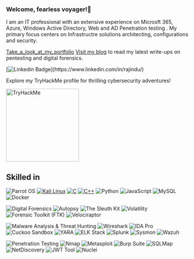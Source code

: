 ### Welcome, fearless voyager!👋

I am an IT professional with an extensive experience on Microsft 365, Azure, Windows Active Directory, Web and AD Penetration testing . My primary focus centers on Infrastructre solutions architecting, configurations and security. 

[Take_a_look_at_my_portfolio](https://gray-pebble-0be3a7110.6.azurestaticapps.net/)
[Visit my blog](https://rajindu0x.github.io/) to read my latest write-ups on pentesting and digital forensics.

[![Linkedin Badge](https://img.shields.io/badge/-Rajindu%20Yasojith-blue?style=flat-square&logo=Linkedin&logoColor=white&link=[https://www.linkedin.com/in/rajindu/](https://www.linkedin.com/in/rajindu/))](https://www.linkedin.com/in/rajindu/)

Explore my TryHackMe profile for thrilling cybersecurity adventures!

[<img src="https://tryhackme-badges.s3.amazonaws.com/rajindu0x.png" alt="TryHackMe" width="200">](https://tryhackme.com/p/rajindu0x)
## Skilled in

![Parrot OS](https://img.shields.io/badge/-Parrot%20OS-30336b?style=flat-square&logo=parrot)
[![Kali Linux](https://img.shields.io/badge/-Kali%20Linux-557C94?style=flat-square&logo=Kali%20Linux&logoColor=white)](https://www.kali.org/)
[![C](https://img.shields.io/badge/-C-blue?style=flat-square&logo=C)](https://en.wikipedia.org/wiki/C_(programming_language))
[![C++](https://img.shields.io/badge/-C++-purple?style=flat-square&logo=C%2B%2B)](https://en.wikipedia.org/wiki/C%2B%2B)
![Python](https://img.shields.io/badge/-Python-black?style=flat-square&logo=Python)
![JavaScript](https://img.shields.io/badge/-JavaScript-black?style=flat-square&logo=javascript)
![MySQL](https://img.shields.io/badge/-MySQL-black?style=flat-square&logo=mysql)
![Docker](https://img.shields.io/badge/-Docker-black?style=flat-square&logo=docker)

![Digital Forensics](https://img.shields.io/badge/-Digital%20Forensics-0a3d62?style=flat-square)
![Autopsy](https://img.shields.io/badge/-Autopsy-2980b9?style=flat-square&logo=autopsy)
![The Sleuth Kit](https://img.shields.io/badge/-The%20Sleuth%20Kit-27ae60?style=flat-square&logo=thesleuthkit)
![Volatility](https://img.shields.io/badge/-Volatility-2c3e50?style=flat-square&logo=volatility)
![Forensic Toolkit (FTK)](https://img.shields.io/badge/-FTK-d35400?style=flat-square&logo=forensictoolkit)
![Velociraptor](https://img.shields.io/badge/-Velociraptor-27ae60?style=flat-square&logo=velociraptor)

![Malware Analysis & Threat Hunting](https://img.shields.io/badge/-Malware%20Analysis%20Threat%20Hunting-9b59b6?style=flat-square)
![Wireshark](https://img.shields.io/badge/-Wireshark-3498db?style=flat-square&logo=wireshark)
![IDA Pro](https://img.shields.io/badge/-IDA%20Pro-3498db?style=flat-square&logo=ida)
![Cuckoo Sandbox](https://img.shields.io/badge/-Cuckoo%20Sandbox-e74c3c?style=flat-square&logo=cuckoo)
![YARA](https://img.shields.io/badge/-YARA-27ae60?style=flat-square&logo=yara)
![ELK Stack](https://img.shields.io/badge/-ELK%20Stack-3498db?style=flat-square&logo=elastic)
![Splunk](https://img.shields.io/badge/-Splunk-2980b9?style=flat-square&logo=splunk)
![Sysmon](https://img.shields.io/badge/-Sysmon-3498db?style=flat-square&logo=windows)
![Wazuh](https://img.shields.io/badge/-Wazuh-e74c3c?style=flat-square&logo=wazuh)

![Penetration Testing](https://img.shields.io/badge/-Penetration%20Testing-8e44ad?style=flat-square)
![Nmap](https://img.shields.io/badge/-Nmap-3498db?style=flat-square&logo=nmap)
![Metasploit](https://img.shields.io/badge/-Metasploit-e74c3c?style=flat-square&logo=metasploit)
![Burp Suite](https://img.shields.io/badge/-Burp%20Suite-27ae60?style=flat-square&logo=burpsuite)
![SQLMap](https://img.shields.io/badge/-SQLMap-2ecc71?style=flat-square&logo=sqlmap)
![NetDiscovery](https://img.shields.io/badge/-NetDiscovery-9b59b6?style=flat-square&logo=netdiscovery)
![JWT Tool](https://img.shields.io/badge/-JWT%20Tool-16a085?style=flat-square&logo=jsonwebtokens)
![Nuclei](https://img.shields.io/badge/-Nuclei-2980b9?style=flat-square&logo=nuclei)


